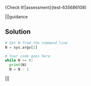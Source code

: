 {Check It!|assessment}(test-635686108)

|||guidance
## Solution
```python
# Get N from the command line
N = sys.argv[2]

# Your code goes here
while N >= 0:
  print(N)
  N = N - 1
```
|||